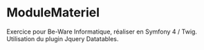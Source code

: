 # ModuleMateriel

Exercice pour Be-Ware Informatique, réaliser en Symfony 4 / Twig.
Utilisation du plugin Jquery Datatables.
